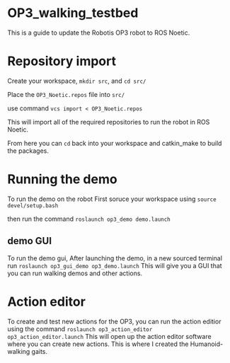 # OP3_walking_testbed
This is a guide to update the Robotis OP3 robot to ROS Noetic.

# Repository import
Create your workspace, `mkdir src`, and `cd src/`

Place the `OP3_Noetic.repos` file into `src/`

use command `vcs import < OP3_Noetic.repos`

This will import all of the required repositories to run the robot in ROS Noetic.

From here you can `cd` back into your workspace and catkin_make to build the packages.

# Running the demo
To run the demo on the robot
First soruce your workspace using `source devel/setup.bash`

then run the command `roslaunch op3_demo demo.launch`

## demo GUI
To run the demo gui, After launching the demo, in a new sourced terminal run `roslaunch op3_gui_demo op3_demo.launch`
This will give you a GUI that you can run walking demos and other actions.

# Action editor
To create and test new actions for the OP3, you can run the action editior using the command `roslaunch op3_action_editor op3_action_editor.launch`
This will open up the action editor software where you can create new actions. This is where I created the Humanoid-walking gaits.
